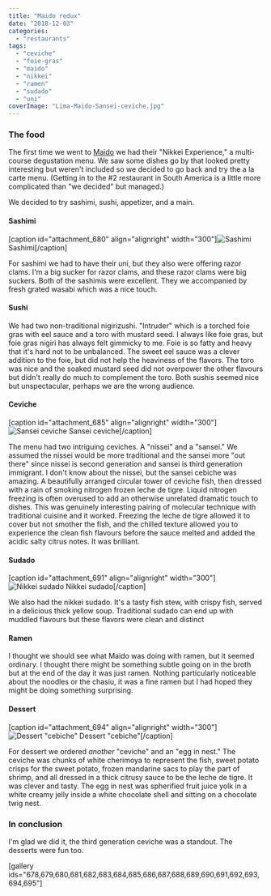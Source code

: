 ```yaml
---
title: "Maido redux"
date: "2018-12-03"
categories: 
  - "restaurants"
tags: 
  - "ceviche"
  - "foie-gras"
  - "maido"
  - "nikkei"
  - "ramen"
  - "sudado"
  - "uni"
coverImage: "Lima-Maido-Sansei-ceviche.jpg"
---
```


### The food

The first time we went to [Maido](https://waitwhatsthat.com/maido/) we had their "Nikkei Experience," a multi-course degustation menu. We saw some dishes go by that looked pretty interesting but weren't included so we decided to go back and try the a la carte menu. (Getting in to the #2 restaurant in South America is a little more complicated than "we decided" but managed.)

We decided to try sashimi, sushi, appetizer, and a main.

#### Sashimi

\[caption id="attachment\_680" align="alignright" width="300"\]![Sashimi](images/Lima-Maido-Sashimi-300x270.jpg) Sashimi\[/caption\]

For sashimi we had to have their uni, but they also were offering razor clams. I'm a big sucker for razor clams, and these razor clams were big suckers. Both of the sashimis were excellent. They we accompanied by fresh grated wasabi which was a nice touch.

#### Sushi

We had two non-traditional nigirizushi. "Intruder" which is a torched foie gras with eel sauce and a toro with mustard seed. I always like foie gras, but foie gras nigiri has always felt gimmicky to me. Foie is so fatty and heavy that it's hard not to be unbalanced. The sweet eel sauce was a clever addition to the foie, but did not help the heaviness of the flavors. The toro was nice and the soaked mustard seed did not overpower the other flavours but didn't really do much to complement the toro. Both sushis seemed nice but unspectacular, perhaps we are the wrong audience.

#### Ceviche

\[caption id="attachment\_685" align="alignright" width="300"\]![Sansei ceviche](images/Lima-Maido-Sansei-ceviche-2-300x212.jpg) Sansei ceviche\[/caption\]

The menu had two intriguing ceviches. A "nissei" and a "sansei." We assumed the nissei would be more traditional and the sansei more "out there" since nissei is second generation and sansei is third generation immigrant. I don't know about the nissei, but the sansei cebiche was amazing. A beautifully arranged circular tower of ceviche fish, then dressed with a rain of smoking nitrogen frozen leche de tigre. Liquid nitrogen freezing is often overused to add an otherwise unrelated dramatic touch to dishes. This was genuinely interesting pairing of molecular technique with traditional cuisine and it worked. Freezing the leche de tigre allowed it to cover but not smother the fish, and the chilled texture allowed you to experience the clean fish flavours before the sauce melted and added the acidic salty citrus notes. It was brilliant.

#### Sudado

\[caption id="attachment\_691" align="alignright" width="300"\]![Nikkei sudado](images/Lima-Maido-Nikkei-sudado-2-300x234.jpg) Nikkei sudado\[/caption\]

We also had the nikkei sudado. It's a tasty fish stew, with crispy fish, served in a delicious thick yellow soup. Traditional sudado can end up with muddled flavours but these flavors were clean and distinct

#### Ramen

I thought we should see what Maido was doing with ramen, but it seemed ordinary. I thought there might be something subtle going on in the broth but at the end of the day it was just ramen. Nothing particularly noticeable about the noodles or the chasiu, it was a fine ramen but I had hoped they might be doing something surprising.

#### Dessert

\[caption id="attachment\_694" align="alignright" width="300"\]![Dessert "cebiche"](images/Lima-Maido-Murasaki-2-300x202.jpg) Dessert "cebiche"\[/caption\]

For dessert we ordered _another_ "ceviche" and an "egg in nest." The ceviche was chunks of white cherimoya to represent the fish, sweet potato crisps for the sweet potato, frozen mandarine sacs to play the part of shrimp, and all dressed in a thick citrusy sauce to be the leche de tigre. It was clever and tasty. The egg in nest was spherified fruit juice yolk in a white creamy jelly inside a white chocolate shell and sitting on a chocolate twig nest.

### In conclusion

I'm glad we did it, the third generation ceviche was a standout. The desserts were fun too.

\[gallery ids="678,679,680,681,682,683,684,685,686,687,688,689,690,691,692,693,694,695"\]
